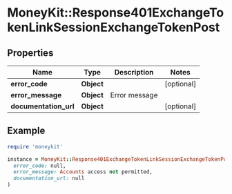 # MoneyKit::Response401ExchangeTokenLinkSessionExchangeTokenPost

## Properties

| Name | Type | Description | Notes |
| ---- | ---- | ----------- | ----- |
| **error_code** | **Object** |  | [optional] |
| **error_message** | **Object** | Error message |  |
| **documentation_url** | **Object** |  | [optional] |

## Example

```ruby
require 'moneykit'

instance = MoneyKit::Response401ExchangeTokenLinkSessionExchangeTokenPost.new(
  error_code: null,
  error_message: Accounts access not permitted,
  documentation_url: null
)
```


